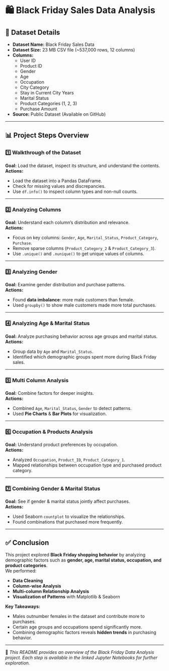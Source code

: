 # 🛍 Black Friday Sales Data Analysis

## 📂 Dataset Details
- **Dataset Name:** Black Friday Sales Data  
- **Dataset Size:** 23 MB CSV file (~537,000 rows, 12 columns)  
- **Columns:**  
  - User ID  
  - Product ID  
  - Gender  
  - Age  
  - Occupation  
  - City Category  
  - Stay in Current City Years  
  - Marital Status  
  - Product Categories (1, 2, 3)  
  - Purchase Amount  
- **Source:** Public Dataset (Available on GitHub)  


---

## 📊 Project Steps Overview

### 1️⃣ Walkthrough of the Dataset
**Goal:** Load the dataset, inspect its structure, and understand the contents.  
**Actions:**  
- Load the dataset into a Pandas DataFrame.  
- Check for missing values and discrepancies.  
- Use `df.info()` to inspect column types and non-null counts.  


---

### 2️⃣ Analyzing Columns
**Goal:** Understand each column’s distribution and relevance.  
**Actions:**  
- Focus on key columns: `Gender`, `Age`, `Marital_Status`, `Product_Category`, `Purchase`.  
- Remove sparse columns (`Product_Category_2` & `Product_Category_3`).  
- Use `.unique()` and `.nunique()` to get unique values of columns.  



---

### 3️⃣ Analyzing Gender
**Goal:** Examine gender distribution and purchase patterns.  
**Actions:**  
- Found **data imbalance**: more male customers than female.  
- Used `groupby()` to show male customers made more total purchases.  


---

### 4️⃣ Analyzing Age & Marital Status
**Goal:** Analyze purchasing behavior across age groups and marital status.  
**Actions:**  
- Group data by `Age` and `Marital_Status`.  
- Identified which demographic groups spent more during Black Friday sales.  


---

### 5️⃣ Multi Column Analysis
**Goal:** Combine factors for deeper insights.  
**Actions:**  
- Combined `Age`, `Marital_Status`, `Gender` to detect patterns.  
- Used **Pie Charts** & **Bar Plots** for visualization.  



---

### 6️⃣ Occupation & Products Analysis
**Goal:** Understand product preferences by occupation.  
**Actions:**  
- Analyzed `Occupation`, `Product_ID`, `Product_Category_1`.  
- Mapped relationships between occupation type and purchased product category.  



---

### 7️⃣ Combining Gender & Marital Status
**Goal:** See if gender & marital status jointly affect purchases.  
**Actions:**  
- Used Seaborn `countplot` to visualize the relationships.  
- Found combinations that purchased more frequently.  



---

## ✅ Conclusion
This project explored **Black Friday shopping behavior** by analyzing demographic factors such as **gender, age, marital status, occupation, and product categories**.  
We performed:
- **Data Cleaning**
- **Column-wise Analysis**
- **Multi-column Relationship Analysis**
- **Visualization of Patterns** with Matplotlib & Seaborn  

**Key Takeaways:**
- Males outnumber females in the dataset and contribute more to purchases.  
- Certain age groups and occupations spend significantly more.  
- Combining demographic factors reveals **hidden trends** in purchasing behavior.  

---

📌 *This README provides an overview of the Black Friday Data Analysis project. Each step is available in the linked Jupyter Notebooks for further exploration.*
